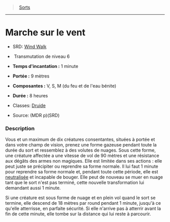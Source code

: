 ﻿---
!SpellItem
Family: SpellHD
Name: Marche sur le vent
Type: Transmutation
Level: 6
CastingTime: 1 minute
Range: 9 mètres
Components: V, S, M (du feu et de l'eau bénite)
Duration: 8 heures
Classes: '[Druide](hd_druid.md)'
Source: (MDR p)(SRD)
AltName: '[Wind Walk](srd_spells_wind_walk.md)'
Id: spells_hd.md#marche-sur-le-vent
ParentLink: spells_hd.md#sorts
ParentName: Sorts
NameLevel: 1
Attributes:
  Name: Marche sur le vent
  Markdown: >+
    # <!--Name-->Marche sur le vent<!--/Name-->


    - SRD: <!--AltName-->[Wind Walk](srd_spells_wind_walk.md)<!--/AltName-->


    -  <!--Type-->Transmutation<!--/Type--> de niveau <!--Level-->6<!--/Level-->


    - **Temps d'incantation :** <!--CastingTime-->1 minute<!--/CastingTime-->


    - **Portée :** <!--Range-->9 mètres<!--/Range-->


    - **Composantes :** <!--Components-->V, S, M (du feu et de l'eau bénite)<!--/Components-->


    - **Durée :** <!--Duration-->8 heures<!--/Duration-->


    - Classes: <!--Classes-->[Druide](hd_druid.md)<!--/Classes-->


    - Source: <!--Source-->(MDR p)(SRD)<!--/Source-->


    ### Description


    Vous et un maximum de dix créatures consentantes, situées à portée et dans votre champ de vision, prenez une forme gazeuse pendant toute la durée du sort et ressemblez à des volutes de nuages. Sous cette forme, une créature affectée a une vitesse de vol de 90 mètres et une résistance aux dégâts des armes non magiques. Elle est limitée dans ses actions : elle peut juste se précipiter ou reprendre sa forme normale. Il lui faut 1 minute pour reprendre sa forme normale et, pendant toute cette période, elle est [neutralisée](hd_conditions_neutralise.md) et incapable de bouger. Elle peut de nouveau se muer en nuage tant que le sort n'est pas terminé, cette nouvelle transformation lui demandant aussi 1 minute.


    Si une créature est sous forme de nuage et en plein vol quand le sort se termine, elle descend de 18 mètres par round pendant 1 minute, jusqu'à ce qu'elle atterrisse, en parfaite sécurité. Si elle n'arrive pas à atterrir avant la fin de cette minute, elle tombe sur la distance qui lui reste à parcourir.

  AltName: '[Wind Walk](srd_spells_wind_walk.md)'
  Type: Transmutation
  Level: 6
  CastingTime: 1 minute
  Range: 9 mètres
  Components: V, S, M (du feu et de l'eau bénite)
  Duration: 8 heures
  Classes: '[Druide](hd_druid.md)'
  Source: (MDR p)(SRD)
AttributesDictionary: >+
  Name: Marche sur le vent

  Markdown: >+

    # <!--Name-->Marche sur le vent<!--/Name-->





    - SRD: <!--AltName-->[Wind Walk](srd_spells_wind_walk.md)<!--/AltName-->





    -  <!--Type-->Transmutation<!--/Type--> de niveau <!--Level-->6<!--/Level-->





    - **Temps d'incantation :** <!--CastingTime-->1 minute<!--/CastingTime-->





    - **Portée :** <!--Range-->9 mètres<!--/Range-->





    - **Composantes :** <!--Components-->V, S, M (du feu et de l'eau bénite)<!--/Components-->





    - **Durée :** <!--Duration-->8 heures<!--/Duration-->





    - Classes: <!--Classes-->[Druide](hd_druid.md)<!--/Classes-->





    - Source: <!--Source-->(MDR p)(SRD)<!--/Source-->





    ### Description





    Vous et un maximum de dix créatures consentantes, situées à portée et dans votre champ de vision, prenez une forme gazeuse pendant toute la durée du sort et ressemblez à des volutes de nuages. Sous cette forme, une créature affectée a une vitesse de vol de 90 mètres et une résistance aux dégâts des armes non magiques. Elle est limitée dans ses actions : elle peut juste se précipiter ou reprendre sa forme normale. Il lui faut 1 minute pour reprendre sa forme normale et, pendant toute cette période, elle est [neutralisée](hd_conditions_neutralise.md) et incapable de bouger. Elle peut de nouveau se muer en nuage tant que le sort n'est pas terminé, cette nouvelle transformation lui demandant aussi 1 minute.





    Si une créature est sous forme de nuage et en plein vol quand le sort se termine, elle descend de 18 mètres par round pendant 1 minute, jusqu'à ce qu'elle atterrisse, en parfaite sécurité. Si elle n'arrive pas à atterrir avant la fin de cette minute, elle tombe sur la distance qui lui reste à parcourir.



  AltName: '[Wind Walk](srd_spells_wind_walk.md)'

  Type: Transmutation

  Level: 6

  CastingTime: 1 minute

  Range: 9 mètres

  Components: V, S, M (du feu et de l'eau bénite)

  Duration: 8 heures

  Classes: '[Druide](hd_druid.md)'

  Source: (MDR p)(SRD)

---
> [Sorts](hd_spells.md)

---

# Marche sur le vent

- SRD: [Wind Walk](srd_spells_wind_walk.md)

-  Transmutation de niveau 6

- **Temps d'incantation :** 1 minute

- **Portée :** 9 mètres

- **Composantes :** V, S, M (du feu et de l'eau bénite)

- **Durée :** 8 heures

- Classes: [Druide](hd_druid.md)

- Source: (MDR p)(SRD)

### Description

Vous et un maximum de dix créatures consentantes, situées à portée et dans votre champ de vision, prenez une forme gazeuse pendant toute la durée du sort et ressemblez à des volutes de nuages. Sous cette forme, une créature affectée a une vitesse de vol de 90 mètres et une résistance aux dégâts des armes non magiques. Elle est limitée dans ses actions : elle peut juste se précipiter ou reprendre sa forme normale. Il lui faut 1 minute pour reprendre sa forme normale et, pendant toute cette période, elle est [neutralisée](hd_conditions_neutralise.md) et incapable de bouger. Elle peut de nouveau se muer en nuage tant que le sort n'est pas terminé, cette nouvelle transformation lui demandant aussi 1 minute.

Si une créature est sous forme de nuage et en plein vol quand le sort se termine, elle descend de 18 mètres par round pendant 1 minute, jusqu'à ce qu'elle atterrisse, en parfaite sécurité. Si elle n'arrive pas à atterrir avant la fin de cette minute, elle tombe sur la distance qui lui reste à parcourir.

